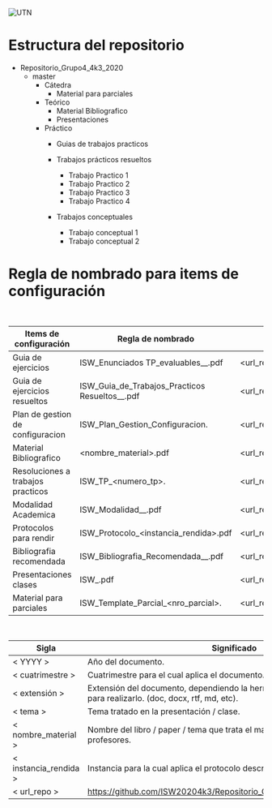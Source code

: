 
![UTN](https://www.efundaap.com/wp-content/uploads/2020/02/UTN-FRC_logo.png)

# Estructura del repositorio

 * Repositorio_Grupo4_4k3_2020
    * master
        * Cátedra
            * Material para parciales
        * Teórico
            * Material Bibliografico
            * Presentaciones
        * Práctico
            * Guias de trabajos practicos

            * Trabajos prácticos resueltos
                * Trabajo Practico 1
                * Trabajo Practico 2
                * Trabajo Practico 3
                * Trabajo Practico 4
            * Trabajos conceptuales
                * Trabajo conceptual 1
                * Trabajo conceptual 2

 
# Regla de nombrado para items de configuración 

&nbsp;

| Items de configuración | Regla de nombrado | Ubicación física | Tipo de item |
| ------ | ------ | ------ | ------ |
| Guia de ejercicios | ISW_Enunciados TP_evaluables_<YYYY>_<cuatrimestre>.pdf | <url_repo>Practico/Guia%20de%20trabajos%20practicos | Practico |
| Guia de ejercicios resueltos	| ISW_Guia_de_Trabajos_Practicos Resueltos_<YYYY>_<cuatrimestre>.pdf |	<url_repo>/Practico/Trabajos%20practicos%20resueltos | Practico |
| Plan de gestion de configuracion |	ISW_Plan_Gestion_Configuracion.<extension> | <url_repo> | Información General |
| Material Bibliografico | <nombre_material>.pdf | <url_repo>/Teorico/Material%20Bibliografico | Teórico |
| Resoluciones a trabajos practicos | ISW_TP_<numero_tp>.<extension> | <url_repo>/Practico/Trabajos%20practicos%20resueltos/Trabajo%20practico%20<numero_tp> |	Practico |
| Modalidad Academica | ISW_Modalidad_<YYYY>_<cuatrimestre>.pdf | <url_repo>/Catedra | Información general |
| Protocolos para rendir | ISW_Protocolo_<instancia_rendida>_<cuatrimestre>_<YYYY>.pdf | <url_repo>/Catedra | Información General |
| Bibliografia recomendada | ISW_Bibliografia_Recomendada_<cuatrimestre>_<YYYY>.pdf | <url_repo>/Catedra | Información General |
| Presentaciones clases | ISW_<tema>.pdf | <url_repo>/Teorico/Presentaciones | Teórico |
| Material para parciales |	ISW_Template_Parcial_<nro_parcial>.<extension>	| <url_repo>/Catedra/Material%20para%20parciales | Información General |

&nbsp;

|Sigla|	Significado|
| ------ | ------ |
| < YYYY > | Año del documento.|
| < cuatrimestre > |Cuatrimestre para el cual aplica el documento.|
| < extensión > |	Extensión del documento, dependiendo la herramienta que se haya utilizado para realizarlo. (doc, docx, rtf, md, etc).|
| < tema > | Tema tratado en la presentación / clase.|
| < nombre_material > | Nombre del libro / paper / tema que trata el material compartido por los profesores.|
| < instancia_rendida > | Instancia para la cual aplica el protocolo descrito en el documento.|
| < url_repo >	|https://github.com/ISW20204k3/Repositorio_Grupo4_4k3_2020/tree/master|


